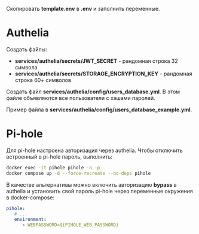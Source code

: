 Скопировать **template.env** в **.env** и заполнить переменные.




# Authelia

Создать файлы:

- **services/authelia/secrets/JWT_SECRET** - рандомная строка 32 символа
- **services/authelia/secrets/STORAGE_ENCRYPTION_KEY** - рандомная строка 60+ символов

Создать файл **services/authelia/config/users_database.yml**. В этом файле объявляются все
пользователи с хэшами паролей.

Пример файла в **services/authelia/config/users_database_example.yml**.


# Pi-hole

Для pi-hole настроена авторизация через authelia. Чтобы отключить встроенный в pi-hole пароль,
выполнить:

```bash
docker exec -it pihole pihole -a -p
docker compose up -d --force-recreate --no-deps pihole
```

В качестве альтернативы можно включить авторизацию **bypass** в authelia и установить свой
пароль pi-hole через переменные окружения в docker-compose:

```yaml
pihole:
   # ...
   environment:
      - WEBPASSWORD=${PIHOLE_WEB_PASSWORD}
```

